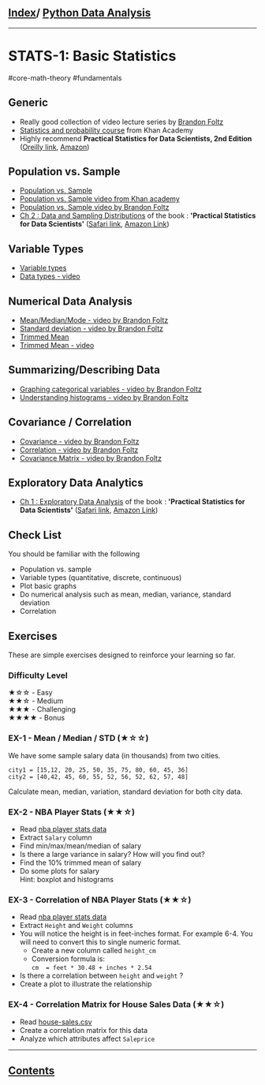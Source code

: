 <link rel='stylesheet' href='../assets/css/main.css'/>

## [Index](../README.md)/ [Python Data Analysis](0-README.md)

---
# STATS-1: Basic Statistics
#core-math-theory 
#fundamentals 

## Generic

* Really good collection of video lecture series by [Brandon Foltz](https://www.youtube.com/c/BrandonFoltz/featured)
* [Statistics and probability course](https://www.khanacademy.org/math/statistics-probability) from Khan Academy
* Highly recommend **Practical Statistics for Data Scientists, 2nd Edition** ([Oreilly link](https://www.oreilly.com/library/view/practical-statistics-for/9781492072935/),  [Amazon](https://www.amazon.com/_/dp/149207294X))



## Population vs. Sample

* [Population vs. Sample](https://mathbitsnotebook.com/Algebra1/StatisticsData/STPopSample.html)
* [Population vs. Sample video from Khan academy](https://www.youtube.com/watch?v=hsPCte_PcVA)
* [Population vs. Sample video by Brandon Foltz](https://www.youtube.com/watch?v=8X2xfwBP4uo&list=PLIeGtxpvyG-KqNeLQVhw8yv9MI5dd0ky_)
* [Ch 2 : Data and Sampling Distributions](https://www.safaribooksonline.com/library/view/practical-statistics-for/9781491952955/ch02.html#Chapter_2) of the  book : **'Practical Statistics for Data Scientists'** ([Safari link](https://www.safaribooksonline.com/library/view/practical-statistics-for/9781491952955/),  [Amazon Link](https://www.amazon.com/_/dp/1491952962?tag=oreilly20-20))  

## Variable Types

* [Variable types](https://towardsdatascience.com/data-types-in-statistics-347e152e8bee)
* [Data types - video](https://www.youtube.com/watch?v=hZxnzfnt5v8)

## Numerical Data Analysis

* [Mean/Median/Mode - video by Brandon Foltz](https://www.youtube.com/watch?v=HPrzOr8FCwA&list=PLIeGtxpvyG-K82r1fgL-DO1xKg133PXKh&index=5)
* [Standard deviation - video by Brandon Foltz](https://www.youtube.com/watch?v=JIIXQaMXBVM)
* [Trimmed Mean](https://www.investopedia.com/terms/t/trimmed_mean.asp)
* [Trimmed Mean - video](https://www.youtube.com/watch?v=G0qMS-o6r4M)

## Summarizing/Describing Data

* [Graphing categorical variables - video by Brandon Foltz](https://www.youtube.com/watch?v=vrWYw8d2830&t=2s)
* [Understanding histograms - video by Brandon Foltz](https://www.youtube.com/watch?v=zC3GaPBJ4c4&list=PLIeGtxpvyG-K82r1fgL-DO1xKg133PXKh&index=2)

## Covariance / Correlation

* [Covariance - video by Brandon Foltz](https://www.youtube.com/watch?v=xGbpuFNR1ME)
* [Correlation - video by Brandon Foltz](https://www.youtube.com/watch?v=4EXNedimDMs)
* [Covariance Matrix - video by Brandon Foltz](https://www.youtube.com/watch?v=locZabK4Als)


## Exploratory Data Analytics

* [Ch 1 : Exploratory Data Analysis](https://www.safaribooksonline.com/library/view/practical-statistics-for/9781491952955/ch01.html) of the  book : **'Practical Statistics for Data Scientists'** ([Safari link](https://www.safaribooksonline.com/library/view/practical-statistics-for/9781491952955/),  [Amazon Link](https://www.amazon.com/_/dp/1491952962?tag=oreilly20-20))  


## Check List

You should be familiar with the following
- Population vs. sample
- Variable types (quantitative, discrete, continuous)
- Plot basic graphs
- Do numerical analysis such as mean, median, variance, standard deviation
- Correlation

## Exercises

These are simple exercises designed to reinforce your learning so far.

### Difficulty Level

★☆☆  - Easy  
★★☆  - Medium  
★★★  - Challenging  
★★★★ - Bonus

### EX-1 -  Mean / Median / STD (★☆☆)

We have some sample salary data (in thousands) from two cities.  

```
city1 = [15,12, 20, 25, 50, 35, 75, 80, 60, 45, 36]
city2 = [40,42, 45, 60, 55, 52, 56, 52, 62, 57, 48]
```

Calculate mean, median, variation, standard deviation for both city data.

### EX-2 - NBA Player Stats (★★☆)

* Read  [nba player stats data](https://s3.amazonaws.com/elephantscale-public/data/nba/nba-player-stats.csv)
* Extract `Salary` column
* Find min/max/mean/median of salary
* Is there a large variance in salary?  How will you find out?
* Find the 10% trimmed mean of salary
* Do some plots for salary  
Hint: boxplot and histograms

### EX-3 - Correlation of NBA Player Stats (★★☆)

* Read  [nba player stats data](https://s3.amazonaws.com/elephantscale-public/data/nba/nba-player-stats.csv)
* Extract `Height` and `Weight` columns
* You will notice the height is in feet-inches format.  For example 6-4.  You will need to convert this to single numeric format.
  - Create a new column called `height_cm`
  - Conversion formula is:   
  `cm  = feet * 30.48 + inches * 2.54`
* Is there a correlation between `height` and `weight` ?
* Create a plot to illustrate the relationship


### EX-4 - Correlation Matrix for House Sales Data (★★☆)
* Read [house-sales.csv](https://elephantscale-public.s3.amazonaws.com/data/house-prices/house-sales-simplified.csv)
* Create a correlation matrix for this data
* Analyze which attributes affect `Saleprice`

---

## [Contents](contents.md)
